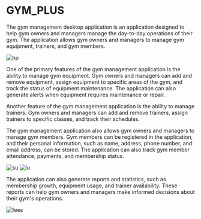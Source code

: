# GYM_PLUS



The gym management desktop application is an application designed to help gym owners and managers manage the day-to-day operations of their gym. The application allows gym owners and managers to manage gym equipment, trainers, and gym members.


![hp](https://user-images.githubusercontent.com/65460301/230949408-8eda7aa2-789d-48db-87b3-feaf6d431fbf.png)


One of the primary features of the gym management application is the ability to manage gym equipment. Gym owners and managers can add and remove equipment, assign equipment to specific areas of the gym, and track the status of equipment maintenance. The application can also generate alerts when equipment requires maintenance or repair.

Another feature of the gym management application is the ability to manage trainers. Gym owners and managers can add and remove trainers, assign trainers to specific classes, and track their schedules. 

The gym management application also allows gym owners and managers to manage gym members. Gym members can be registered in the application, and their personal information, such as name, address, phone number, and email address, can be stored. The application can also track gym member attendance, payments, and membership status. 

![su](https://user-images.githubusercontent.com/65460301/230949428-5a064ffb-4f4c-49de-99f4-3fdaa1e762f1.png)
![lu](https://user-images.githubusercontent.com/65460301/230949419-5e0614bc-9b12-442f-aedc-314ebe0c7004.png)

The application can also generate reports and statistics, such as membership growth, equipment usage, and trainer availability. These reports can help gym owners and managers make informed decisions about their gym's operations.

![fees](https://user-images.githubusercontent.com/65460301/230949403-fc051560-7fae-41eb-9a2d-c260b3545ba2.png)
